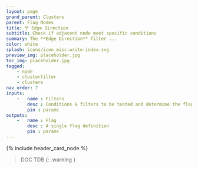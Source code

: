 ```yaml
---
layout: page
grand_parent: Clusters
parent: Flag Nodes
title: 🝖 Edge Direction
subtitle: Check if adjacent node meet specific conditions
summary: The **Edge Direction** filter ...
color: white
splash: icons/icon_misc-write-index.svg
preview_img: placeholder.jpg
toc_img: placeholder.jpg
tagged: 
    - node
    - clusterfilter
    - clusters
nav_order: 7
inputs:
    -   name : Filters
        desc : Conditions & filters to be tested and determine the flag behavior. Supports both regular filter and cluster filters
        pin : params
outputs:
    -   name : Flag
        desc : A single flag definition
        pin : params
---
```


{% include header_card_node %}

> DOC TDB
{: .warning }